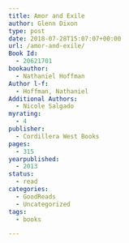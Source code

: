 ```yaml
---
title: Amor and Exile
author: Glenn Dixon
type: post
date: 2018-07-28T15:07:07+00:00
url: /amor-and-exile/
Book Id:
  - 20621701
bookauthor:
  - Nathaniel Hoffman
Author l-f:
  - Hoffman, Nathaniel
Additional Authors:
  - Nicole Salgado
myrating:
  - 4
publisher:
  - Cordillera West Books
pages:
  - 315
yearpublished:
  - 2013
status:
  - read
categories:
  - GoodReads
  - Uncategorized
tags:
  - books

---
```

